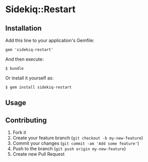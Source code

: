 # Sidekiq::Restart

## Installation

Add this line to your application's Gemfile:

    gem 'sidekiq-restart'

And then execute:

    $ bundle

Or install it yourself as:

    $ gem install sidekiq-restart

## Usage

## Contributing

1. Fork it
2. Create your feature branch (`git checkout -b my-new-feature`)
3. Commit your changes (`git commit -am 'Add some feature'`)
4. Push to the branch (`git push origin my-new-feature`)
5. Create new Pull Request
